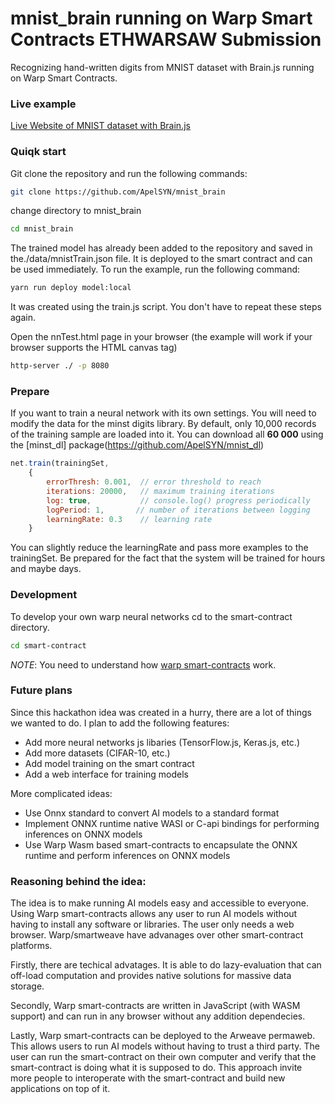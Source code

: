 mnist_brain running on Warp Smart Contracts ETHWARSAW Submission
===========
Recognizing hand-written digits from MNIST dataset with Brain.js running on Warp Smart Contracts.

### Live example

[Live Website of MNIST dataset with Brain.js](http://linux.ria.ua/mnist_brain/nnTest.html)

### Quiqk start

Git clone the repository and run the following commands:

```bash
git clone https://github.com/ApelSYN/mnist_brain
```
change directory to mnist_brain

```bash
cd mnist_brain
```
The trained model has already been added to the repository and saved in the./data/mnistTrain.json file. It is deployed to the smart contract and can be used immediately. To run the example, run the following command:
```bash
yarn run deploy model:local
```


It was created using the train.js script. You don't have to repeat these steps again. 

Open the nnTest.html page in your browser (the example will work if your browser supports the HTML canvas tag)
```bash
http-server ./ -p 8080
```

### Prepare

If you want to train a neural network with its own settings. You will need to modify the data for the minst digits library. By default, only 10,000 records of the training sample are loaded into it. You can download all **60 000** using the [minst_dl] package(https://github.com/ApelSYN/mnist_dl)
```javascript
net.train(trainingSet,
    {
        errorThresh: 0.001,  // error threshold to reach
        iterations: 20000,   // maximum training iterations
        log: true,           // console.log() progress periodically
        logPeriod: 1,       // number of iterations between logging
        learningRate: 0.3    // learning rate
    }
```
You can slightly reduce the learningRate and pass more examples to the trainingSet. Be prepared for the fact that the system will be trained for hours and maybe days.

### Development

To develop your own warp neural networks cd to the smart-contract directory.

```bash
cd smart-contract
```

*NOTE*: You need to understand how [warp smart-contracts](https://academy.warp.cc/) work.


### Future plans
Since this hackathon idea was created in a hurry, there are a lot of things we wanted to do. I plan to add the following features:

* Add more neural networks js libaries (TensorFlow.js, Keras.js, etc.)
* Add more datasets (CIFAR-10, etc.)
* Add model training on the smart contract
* Add a web interface for training models

More complicated ideas:
* Use Onnx standard to convert AI models to a standard format
* Implement ONNX runtime native WASI or C-api bindings for performing inferences on ONNX models
* Use Warp Wasm based smart-contracts to encapsulate the ONNX runtime and perform inferences on ONNX models

### Reasoning behind the idea:

The idea is to make running AI models easy and accessible to everyone. Using Warp smart-contracts allows any user to run AI models without having to install any software or libraries. The user only needs a web browser. Warp/smartweave have advanages over other smart-contract platforms. 

Firstly, there are techical advatages. It is able to do lazy-evaluation that can off-load computation and provides native solutions for massive data storage. 

Secondly, Warp smart-contracts are written in JavaScript (with WASM support) and can run in any browser without any addition dependecies. 

Lastly, Warp smart-contracts can be deployed to the Arweave permaweb. This allows users to run AI models without having to trust a third party. The user can run the smart-contract on their own computer and verify that the smart-contract is doing what it is supposed to do. This approach invite more people to interoperate with the smart-contract and build new applications on top of it.

